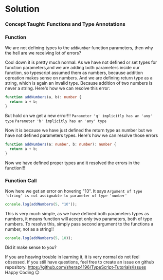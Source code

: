 # Solution

### Concept Taught: Functions and Type Annotations

### Function

We are not defining types to the `addNumber` function parameters, then why the hell are we receiving lot of errors?

Cool down it is pretty much normal. As we have not defined or set types for function parameters,and we are adding both parameters inside our function, so typescript assumed them as numbers, because addition opreation makes sense on numbers. And we are defining return type as a string, which is again an invalid type. Because addition of two numbers is never a string. Here's how we can resolve this error:

```typescript
function addNumbers(a, b): number {
  return a + b;
}
```

But hold on we get a new error!!!
`Parameter 'q' implicitly has an 'any' type`
`Parameter 'b' implicitly has an 'any' type`

Now it is because we have just defined the return type as number but we have not defined parameters types. Here's how we can resolve those errors

```typescript
function addNumbers(a: number, b: number): number {
  return a + b;
}
```

Now we have defined proper types and it resolved the errors in the function!!!

### Function Call

Now here we get an error on hovering "10". It says `Argument of type 'string' is not assignable to parameter of type 'number'`

```typescript
console.log(addNumbers(5, "10"));
```

This is very much simple, as we have defined both parameters types as numbers, it means function will accept only two parameters, both of type numbers. To resolve this, simply pass second argument to the functions a number, not as a string!!

```typescript
console.log(addNumbers(5, 10));
```

Did it make sense to you?

If you are heaving trouble in learning it, it is very normal do not feel obsessed. If you still have questions, feel free to create an issue on github repository.
https://github.com/sheraz4196/TypeScript-Tutorials/issues
Happy Coding 😉
